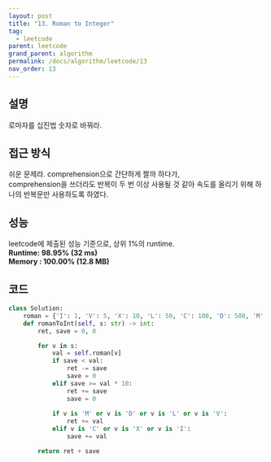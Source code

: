 ```yaml
---
layout: post
title: "13. Roman to Integer"
tag:
  - leetcode
parent: leetcode
grand_parent: algorithm
permalink: /docs/algorithm/leetcode/13
nav_order: 13
---
```


## 설명
로마자를 십진법 숫자로 바꿔라.  

## 접근 방식
쉬운 문제라. comprehension으로 간단하게 짤까 하다가,  
comprehension을 쓰더라도 반복이 두 번 이상 사용될 것 같아 속도를 올리기 위해 하나의 반복문만 사용하도록 하였다.  

## 성능
leetcode에 제출된 성능 기준으로, 상위 1%의 runtime.  
**Runtime: 98.95% (32 ms)**  
**Memory : 100.00% (12.8 MB)**

## 코드
```python
class Solution:
    roman = {'I': 1, 'V': 5, 'X': 10, 'L': 50, 'C': 100, 'D': 500, 'M': 1000}
    def romanToInt(self, s: str) -> int:
        ret, save = 0, 0

        for v in s:
            val = self.roman[v]
            if save < val:
                ret -= save
                save = 0
            elif save >= val * 10:
                ret += save
                save = 0
                
            if v is 'M' or v is 'D' or v is 'L' or v is 'V':
                ret += val
            elif v is 'C' or v is 'X' or v is 'I':
                save += val

        return ret + save
```